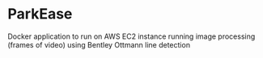 # ParkEase

Docker application to run on AWS EC2 instance running image processing (frames of video) using Bentley Ottmann line detection
